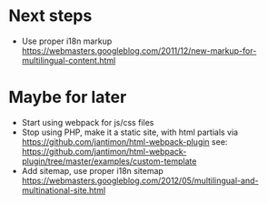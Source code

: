 # Next steps

- Use proper i18n markup https://webmasters.googleblog.com/2011/12/new-markup-for-multilingual-content.html

# Maybe for later

- Start using webpack for js/css files
- Stop using PHP, make it a static site, with html partials via https://github.com/jantimon/html-webpack-plugin see: https://github.com/jantimon/html-webpack-plugin/tree/master/examples/custom-template
- Add sitemap, use proper i18n sitemap https://webmasters.googleblog.com/2012/05/multilingual-and-multinational-site.html
